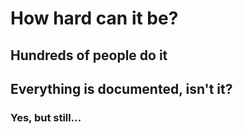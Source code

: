 # How hard can it be?


## Hundreds of people do it


## Everything is documented, isn't it?


### Yes, but still...


